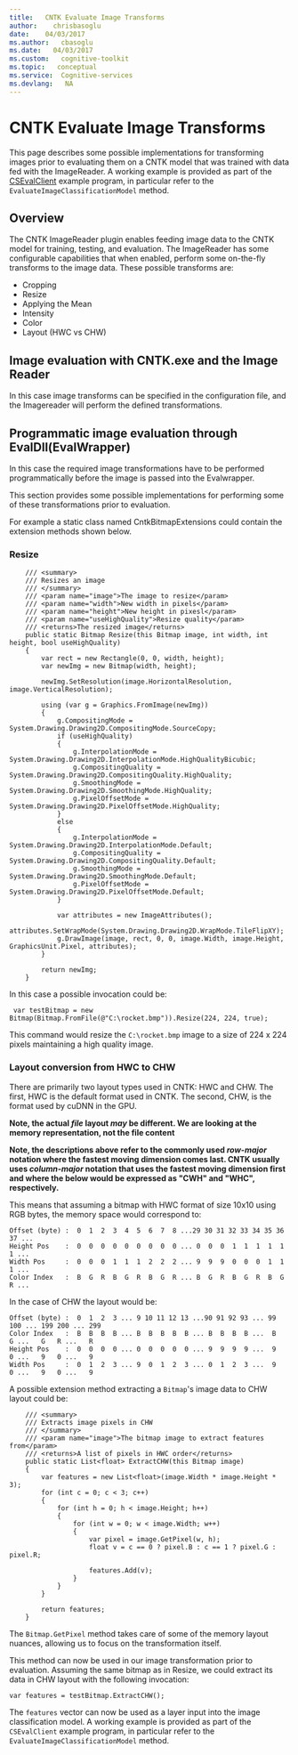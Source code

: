 ```yaml
---
title:   CNTK Evaluate Image Transforms
author:    chrisbasoglu
date:    04/03/2017
ms.author:   cbasoglu
ms.date:   04/03/2017
ms.custom:   cognitive-toolkit
ms.topic:   conceptual
ms.service:  Cognitive-services
ms.devlang:   NA
---
```


# CNTK Evaluate Image Transforms

This page describes some possible implementations for transforming images prior to evaluating them on a CNTK model that was trained with data fed with the ImageReader. A working example is provided as part of the [CSEvalClient](https://github.com/Microsoft/CNTK/blob/master/Examples/Evaluation/CSEvalClient) example program, in particular refer to the `EvaluateImageClassificationModel` method.

## Overview
The CNTK ImageReader plugin enables feeding image data to the CNTK model for training, testing, and evaluation. The ImageReader has some configurable capabilities that when enabled, perform some on-the-fly transforms to the image data.
These possible transforms are:
* Cropping
* Resize
* Applying the Mean
* Intensity 
* Color
* Layout (HWC vs CHW)

## Image evaluation with CNTK.exe and the Image Reader
In this case image transforms can be specified in the configuration file, and the Imagereader will perform the defined transformations.

## Programmatic image evaluation through EvalDll(EvalWrapper)
In this case the required image transformations have to be performed programmatically before the image is passed into the Evalwrapper.

This section provides some possible implementations for performing some of these transformations prior to evaluation.

For example a static class named CntkBitmapExtensions could contain the extension methods shown below.

### Resize
        /// <summary>
        /// Resizes an image
        /// </summary>
        /// <param name="image">The image to resize</param>
        /// <param name="width">New width in pixels</param>
        /// <param name="height">New height in pixesl</param>
        /// <param name="useHighQuality">Resize quality</param>
        /// <returns>The resized image</returns>
        public static Bitmap Resize(this Bitmap image, int width, int height, bool useHighQuality)
        {
            var rect = new Rectangle(0, 0, width, height);
            var newImg = new Bitmap(width, height);

            newImg.SetResolution(image.HorizontalResolution, image.VerticalResolution);

            using (var g = Graphics.FromImage(newImg))
            {
                g.CompositingMode = System.Drawing.Drawing2D.CompositingMode.SourceCopy;
                if (useHighQuality)
                {
                    g.InterpolationMode = System.Drawing.Drawing2D.InterpolationMode.HighQualityBicubic;
                    g.CompositingQuality = System.Drawing.Drawing2D.CompositingQuality.HighQuality;
                    g.SmoothingMode = System.Drawing.Drawing2D.SmoothingMode.HighQuality;
                    g.PixelOffsetMode = System.Drawing.Drawing2D.PixelOffsetMode.HighQuality;
                }
                else
                {
                    g.InterpolationMode = System.Drawing.Drawing2D.InterpolationMode.Default;
                    g.CompositingQuality = System.Drawing.Drawing2D.CompositingQuality.Default;
                    g.SmoothingMode = System.Drawing.Drawing2D.SmoothingMode.Default;
                    g.PixelOffsetMode = System.Drawing.Drawing2D.PixelOffsetMode.Default;
                }

                var attributes = new ImageAttributes();
                attributes.SetWrapMode(System.Drawing.Drawing2D.WrapMode.TileFlipXY);
                g.DrawImage(image, rect, 0, 0, image.Width, image.Height, GraphicsUnit.Pixel, attributes);
            }

            return newImg;
        }

In this case a possible invocation could be:

     var testBitmap = new Bitmap(Bitmap.FromFile(@"C:\rocket.bmp")).Resize(224, 224, true);

This command would resize the `C:\rocket.bmp` image to a size of 224 x 224 pixels maintaining a high quality image.

### Layout conversion from HWC to CHW
There are primarily two layout types used in CNTK: HWC and CHW.
The first, HWC is the default format used in CNTK. The second, CHW, is the format used by cuDNN in the GPU.

**Note, the actual *file* layout *may* be different. We are looking at the memory representation, not the file content**

**Note, the descriptions above refer to the commonly used _row-major_ notation where the fastest moving dimension comes last. CNTK usually uses _column-major_ notation that uses the fastest moving dimension first and where the below would be expressed as "CWH" and "WHC", respectively.**

This means that assuming a bitmap with HWC format of size 10x10 using RGB bytes, the memory space would correspond to:

    Offset (byte) :  0  1  2  3  4  5  6  7  8 ...29 30 31 32 33 34 35 36 37 ...
    Height Pos    :  0  0  0  0  0  0  0  0  0 ... 0  0  0  1  1  1  1  1  1 ...
    Width Pos     :  0  0  0  1  1  1  2  2  2 ... 9  9  9  0  0  0  1  1  1 ...
    Color Index   :  B  G  R  B  G  R  B  G  R ... B  G  R  B  G  R  B  G  R ...

In the case of CHW the layout would be:

    Offset (byte) :  0  1  2  3 ... 9 10 11 12 13 ...90 91 92 93 ... 99 100 ... 199 200 ... 299 
    Color Index   :  B  B  B  B ... B  B  B  B  B ... B  B  B  B ...  B   G ...   G   R ...   R
    Height Pos    :  0  0  0  0 ... 0  0  0  0  0 ... 9  9  9  9 ...  9   0 ...   9   0 ...   9
    Width Pos     :  0  1  2  3 ... 9  0  1  2  3 ... 0  1  2  3 ...  9   0 ...   9   0 ...   9

A possible extension method extracting a `Bitmap`'s image data to CHW layout could be:

        /// <summary>
        /// Extracts image pixels in CHW
        /// </summary>
        /// <param name="image">The bitmap image to extract features from</param>
        /// <returns>A list of pixels in HWC order</returns>
        public static List<float> ExtractCHW(this Bitmap image)
        {
            var features = new List<float>(image.Width * image.Height * 3);
            for (int c = 0; c < 3; c++)
            {
                for (int h = 0; h < image.Height; h++)
                {
                    for (int w = 0; w < image.Width; w++)
                    {
                        var pixel = image.GetPixel(w, h);
                        float v = c == 0 ? pixel.B : c == 1 ? pixel.G : pixel.R;

                        features.Add(v);
                    }
                }
            }

            return features;
        }

The `Bitmap.GetPixel` method takes care of some of the memory layout nuances, allowing us to focus on the transformation itself.

This method can now be used in our image transformation prior to evaluation. Assuming the same bitmap as in Resize, we could extract its data in CHW layout with the following invocation:

    var features = testBitmap.ExtractCHW();

The `features` vector can now be used as a layer input into the image classification model. A working example is provided as part of the `CSEvalClient` example program, in particular refer to the `EvaluateImageClassificationModel` method.
